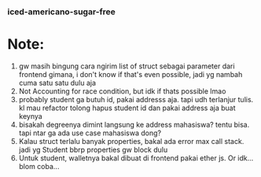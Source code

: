 ### iced-americano-sugar-free

# Note:
1. gw masih bingung cara ngirim list of struct sebagai parameter dari frontend gimana, i don't know if that's even possible, jadi yg nambah cuma satu satu dulu aja
2. Not Accounting for race condition, but idk if thats possible lmao
3. probably student ga butuh id, pakai addresss aja. tapi udh terlanjur tulis. kl mau refactor tolong hapus student id dan pakai address aja buat keynya
4. bisakah degreenya dimint langsung ke address mahasiswa? tentu bisa. tapi ntar ga ada use case mahasiswa dong?
5. Kalau struct terlalu banyak properties, bakal ada error max call stack. jadi yg Student bbrp properties gw block dulu
6. Untuk student, walletnya bakal dibuat di frontend pakai ether js. Or idk... blom coba...